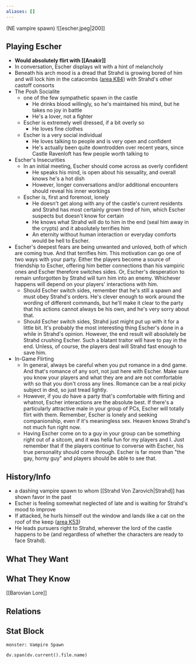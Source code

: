 ```yaml
---
aliases: []
---
```

(NE vampire spawn)
![[escher.jpeg|200]]
## Playing Escher
- **Would absolutely flirt with [[Anakir]]**
- In conversation, Escher displays wit with a hint of melancholy
- Beneath his arch mood is a dread that Strahd is growing bored of him and will lock him in the catacombs ([area K84](https://longo.com.br/5e/adventure.html#CoS,4,k84.%20catacombs)) with Strahd's other castoff consorts
- The Posh Socialite
    - one of the few sympathetic spawn in the castle
	    - He drinks blood willingly, so he's maintained his mind, but he takes no joy in battle
	    - He's a lover, not a fighter
    - Escher is extremely well dressed, if a bit overly so
	    - He loves fine clothes
    - Escher is a very social individual
	    - He loves talking to people and is very open and confident
	    - He's actually been quite downtrodden over recent years, since Castle Ravenloft has few people worth talking to
- Escher's Insecurities
    - In an initial meeting, Escher should come across as overly confident
	    - He speaks his mind, is open about his sexuality, and overall knows he's a hot dish
	    - However, longer conversations and/or additional encounters should reveal his inner workings
    - Escher is, first and foremost, lonely
	    - He doesn't get along with any of the castle's current residents and Strahd has most certainly grown tired of him, which Escher suspects but doesn't know for certain
	    - He knows what Strahd will do to him in the end (seal him away in the crypts) and it absolutely terrifies him
	    - An eternity without human interaction or everyday comforts would be hell to Escher.
- Escher's deepest fears are being unwanted and unloved, both of which are coming true. And that terrifies him. This motivation can go one of two ways with your party. Either the players become a source of friendship to Escher, offering him better connections than his vampiric ones and Escher therefore switches sides. Or, Escher's desperation to remain unforgotten by Strahd will turn him into an enemy. Whichever happens will depend on your players' interactions with him.
    - Should Escher switch sides, remember that he's still a spawn and must obey Strahd's orders. He's clever enough to work around the wording of different commands, but he'll make it clear to the party that his actions cannot always be his own, and he's very sorry about that.
    - Should Escher switch sides, Strahd just might put up with it for a little bit. It's probably the most interesting thing Escher's done in a while in Strahd's opinion. However, the end result will absolutely be Strahd crushing Escher. Such a blatant traitor will have to pay in the end. Unless, of course, the players deal will Strahd fast enough to save him.
- In-Game Flirting
    - In general, always be careful when you put romance in a dnd game. And that's romance of any sort, not just here with Escher. Make sure you know your players and what they are and are not comfortable with so that you don't cross any lines. Romance can be a real picky subject in dnd, so just tread lightly.
    - However, if you _do_ have a party that's comfortable with flirting and whatnot, Escher interactions are the absolute best. If there's a particularly attractive male in your group of PCs, Escher will totally flirt with them. Remember, Escher is lonely and seeking companionship, even if it's meaningless sex. Heaven knows Strahd's not much fun right now.
    - Having Escher come on to a guy in your group can be something right out of a sitcom, and it was hella fun for my players and I. Just remember that if the players continue to converse with Escher, his true personality should come through. Escher is far more than "the gay, horny guy" and players should be able to see that.

## History/Info
- a dashing vampire spawn to whom [[Strahd Von Zarovich|Strahd]] has shown favor in the past
- Escher is feeling somewhat neglected of late and is waiting for Strahd's mood to improve
- If attacked, he hurls himself out the window and lands like a cat on the roof of the keep ([area K53](https://longo.com.br/5e/adventure.html#CoS,4,k53.%20rooftop))
- He leads pursuers right to Strahd, wherever the lord of the castle happens to be (and regardless of whether the characters are ready to face Strahd).

## What They Want

## What They Know
[[Barovian Lore]]

## Relations

## Stat Block

```statblock
monster: Vampire Spawn
```

```dataviewjs
dv.span(dv.current().file.name)
```
